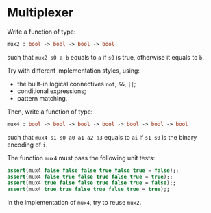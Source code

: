 # Multiplexer

Write a function of type:
```ocaml
mux2 : bool -> bool -> bool -> bool
```
such that 
`mux2 s0 a b` equals to `a` if `s0` is true, otherwise it equals to `b`.

Try with different implementation styles, using:
- the built-in logical connectives `not`, `&&`, `||`;
- conditional expressions;
- pattern matching.

Then, write a function of type:
```ocaml
mux4 : bool -> bool -> bool -> bool -> bool -> bool -> bool
```
such that
`mux4 s1 s0 a0 a1 a2 a3` equals to `ai` if `s1 s0` is the binary encoding of `i`.

The function `mux4` must pass the following unit tests:
```ocaml
assert(mux4 false false false true false true = false);;
assert(mux4 false true false true false true = true);;
assert(mux4 true false false true false true = false);;
assert(mux4 true true false true false true = true);;
```

In the implementation of `mux4`, try to reuse `mux2`.